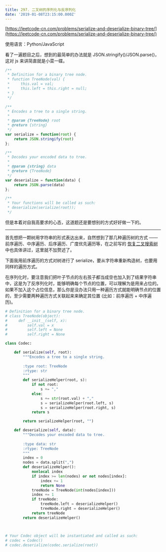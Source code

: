 ```yaml
---
title: 297. 二叉树的序列化与反序列化
date: '2019-01-08T23:15:00.000Z'
---
```


[https://leetcode-cn.com/problems/serialize-and-deserialize-binary-tree/](https://leetcode-cn.com/problems/serialize-and-deserialize-binary-tree/)

使用语言：Python/JavaScript

看了一遍题目之后，想到的最简单的办法就是 JSON.stringify()/JSON.parse()，这对 js 来讲简直就是小菜一碟。

```JavaScript
/**
 * Definition for a binary tree node.
 * function TreeNode(val) {
 *     this.val = val;
 *     this.left = this.right = null;
 * }
 */

/**
 * Encodes a tree to a single string.
 *
 * @param {TreeNode} root
 * @return {string}
 */
var serialize = function(root) {
    return JSON.stringify(root)
};

/**
 * Decodes your encoded data to tree.
 *
 * @param {string} data
 * @return {TreeNode}
 */
var deserialize = function(data) {
    return JSON.parse(data)
};

/**
 * Your functions will be called as such:
 * deserialize(serialize(root));
 */
```


但是本着对自我高要求的心态，这道题还是要想别的方式好好做一下的。



---


首先想把一颗树用字符串的形式表达出来，自然想到了那几种遍历树的方式 —— 前序遍历、中序遍历、后序遍历、广度优先遍历等，在之前写的 [恢复二叉搜索树](https://blog.lever.wang/algorithm/99/) 中也具体讲过，这里就不加赘述了。

下面我用前序遍历的方式对树进行了 serialize，要从字符串重新构造树，也要用同样的遍历方式。

在序列化时，要注意我们把叶子节点的左右孩子都当成空也加入到了结果字符串中，这是为了反序列化时，能够明确每个节点的位置，可以理解为是用来占位的。如果不加入这个占位信息，那么你是没办法只用一种遍历方式就能明确节点的位置的，至少需要两种遍历方式关联起来来确定其位置 (比如：前序遍历 + 中序遍历)。

```Python
# Definition for a binary tree node.
# class TreeNode(object):
#     def __init__(self, x):
#         self.val = x
#         self.left = None
#         self.right = None

class Codec:

    def serialize(self, root):
        """Encodes a tree to a single string.
        
        :type root: TreeNode
        :rtype: str
        """
        def serializeHelper(root, s):
            if not root:
                s += ","
            else:
                s += str(root.val) + ","
                s = serializeHelper(root.left, s)
                s = serializeHelper(root.right, s)
            return s

        return serializeHelper(root, "")

    def deserialize(self, data):
        """Decodes your encoded data to tree.
        
        :type data: str
        :rtype: TreeNode
        """
        index = 0
        nodes = data.split(",")
        def deserializeHelper():
            nonlocal index
            if index >= len(nodes) or not nodes[index]:
                index += 1
                return None
            treeNode = TreeNode(int(nodes[index]))
            index += 1
            if treeNode:
                treeNode.left = deserializeHelper()
                treeNode.right = deserializeHelper()
            return treeNode
        return deserializeHelper()
        
        

# Your Codec object will be instantiated and called as such:
# codec = Codec()
# codec.deserialize(codec.serialize(root))
```
